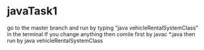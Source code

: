 # javaTask1
go to the master branch and run by typing "java vehicleRentalSystemClass" in the terminal
If you change anything then comile first by javac *.java then run by java vehicleRentalSystemClass
